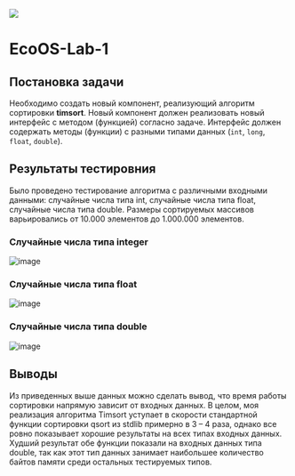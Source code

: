 
![](https://img.shields.io/badge/c-%2300599C.svg?style=for-the-badge&logo=c&logoColor=white)

# EcoOS-Lab-1

## Постановка задачи 

Необходимо создать новый компонент, реализующий алгоритм сортировки **timsort**. Новый компонент должен реализовать новый интерфейс с методом (функцией) согласно задаче. Интерфейс должен содержать методы (функции) с разными типами данных (``int``, ``long``, ``float``, ``double``).

## Результаты тестировния

Было проведено тестирование алгоритма с различными входными данными: случайные числа типа int, случайные числа типа float, случайные числа типа double. Размеры сортируемых массивов варьировались от 10.000 элементов до 1.000.000 элементов.

### Случайные числа типа integer

![image](https://github.com/Sparou/Eco.Lab1/assets/106825713/2e5dce93-79ad-415a-8fc8-147c2690019f)

### Случайные числа типа float

![image](https://github.com/Sparou/Eco.Lab1/assets/106825713/fb559b7d-e844-4318-8c66-3cf306f11b63)

### Случайные числа типа double

![image](https://github.com/Sparou/Eco.Lab1/assets/106825713/c8254b6a-d575-4853-89ab-3d56f9932931)

## Выводы

Из приведенных выше данных можно сделать вывод, что время работы сортировки напрямую зависит от входных данных. В целом, моя реализация алгоритма Timsort уступает в скорости стандартной функции сортировки qsort из stdlib примерно в 3 – 4 раза, однако все ровно показывает хорошие результаты на всех типах входных данных. Худший результат обе функции показали на входных данных типа double, так как этот тип данных занимает наибольшее количество байтов памяти среди остальных тестируемых типов.
